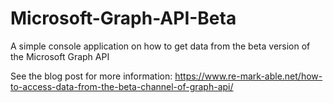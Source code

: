 # Microsoft-Graph-API-Beta
A simple console application on how to get data from the beta version of the Microsoft Graph API

See the blog post for more information: https://www.re-mark-able.net/how-to-access-data-from-the-beta-channel-of-graph-api/
